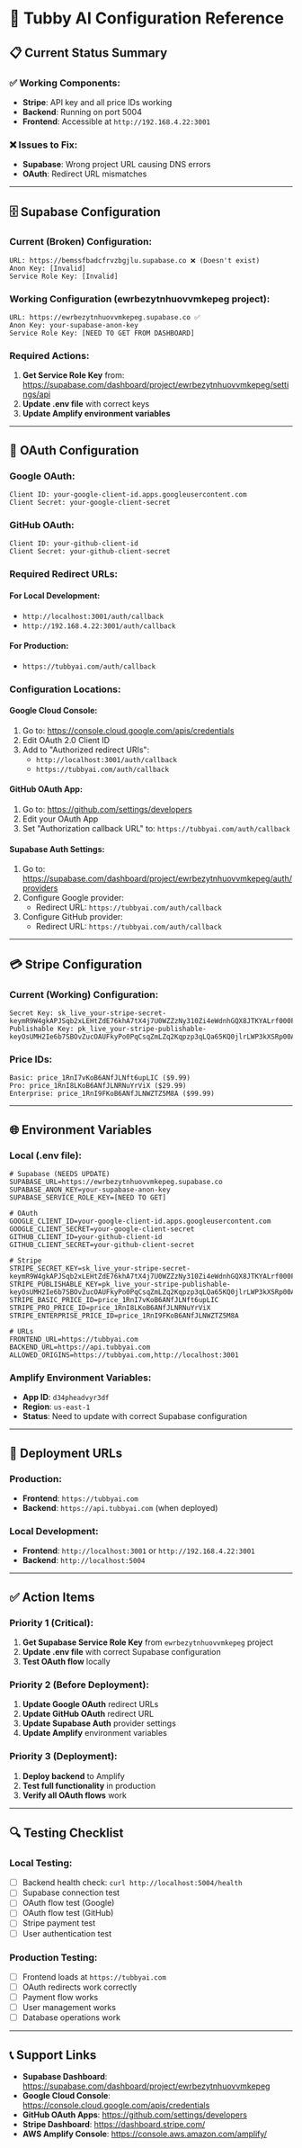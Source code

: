﻿# 🔧 Tubby AI Configuration Reference

## 📋 **Current Status Summary**

### ✅ **Working Components:**
- **Stripe**: API key and all price IDs working
- **Backend**: Running on port 5004
- **Frontend**: Accessible at `http://192.168.4.22:3001`

### ❌ **Issues to Fix:**
- **Supabase**: Wrong project URL causing DNS errors
- **OAuth**: Redirect URL mismatches

---

## 🗄️ **Supabase Configuration**

### **Current (Broken) Configuration:**
```
URL: https://bemssfbadcfrvzbgjlu.supabase.co ❌ (Doesn't exist)
Anon Key: [Invalid]
Service Role Key: [Invalid]
```

### **Working Configuration (ewrbezytnhuovvmkepeg project):**
```
URL: https://ewrbezytnhuovvmkepeg.supabase.co ✅
Anon Key: your-supabase-anon-key
Service Role Key: [NEED TO GET FROM DASHBOARD]
```

### **Required Actions:**
1. **Get Service Role Key** from: https://supabase.com/dashboard/project/ewrbezytnhuovvmkepeg/settings/api
2. **Update .env file** with correct keys
3. **Update Amplify environment variables**

---

## 🔐 **OAuth Configuration**

### **Google OAuth:**
```
Client ID: your-google-client-id.apps.googleusercontent.com
Client Secret: your-google-client-secret
```

### **GitHub OAuth:**
```
Client ID: your-github-client-id
Client Secret: your-github-client-secret
```

### **Required Redirect URLs:**

#### **For Local Development:**
- `http://localhost:3001/auth/callback`
- `http://192.168.4.22:3001/auth/callback`

#### **For Production:**
- `https://tubbyai.com/auth/callback`

### **Configuration Locations:**

#### **Google Cloud Console:**
1. Go to: https://console.cloud.google.com/apis/credentials
2. Edit OAuth 2.0 Client ID
3. Add to "Authorized redirect URIs":
   - `http://localhost:3001/auth/callback`
   - `https://tubbyai.com/auth/callback`

#### **GitHub OAuth App:**
1. Go to: https://github.com/settings/developers
2. Edit your OAuth App
3. Set "Authorization callback URL" to: `https://tubbyai.com/auth/callback`

#### **Supabase Auth Settings:**
1. Go to: https://supabase.com/dashboard/project/ewrbezytnhuovvmkepeg/auth/providers
2. Configure Google provider:
   - Redirect URL: `https://tubbyai.com/auth/callback`
3. Configure GitHub provider:
   - Redirect URL: `https://tubbyai.com/auth/callback`

---

## 💳 **Stripe Configuration**

### **Current (Working) Configuration:**
```
Secret Key: sk_live_your-stripe-secret-keymR9W4gkAPJSqb2xLEHtZdE76khA7tX4j7U0WZZzNy310Zi4eWdnhGQX8JTKYALrf000F7MNxVVx
Publishable Key: pk_live_your-stripe-publishable-keyOsUMH2Ie6b7SBOvZucOAUFkyPo0PqCsqZmLZq2Kqpzp3qLQa65KQ0jlrLWP3kXSRp00A1NZSjVt
```

### **Price IDs:**
```
Basic: price_1RnI7vKoB6ANfJLNft6upLIC ($9.99)
Pro: price_1RnI8LKoB6ANfJLNRNuYrViX ($29.99)
Enterprise: price_1RnI9FKoB6ANfJLNWZTZ5M8A ($99.99)
```

---

## 🌐 **Environment Variables**

### **Local (.env file):**
```env
# Supabase (NEEDS UPDATE)
SUPABASE_URL=https://ewrbezytnhuovvmkepeg.supabase.co
SUPABASE_ANON_KEY=your-supabase-anon-key
SUPABASE_SERVICE_ROLE_KEY=[NEED TO GET]

# OAuth
GOOGLE_CLIENT_ID=your-google-client-id.apps.googleusercontent.com
GOOGLE_CLIENT_SECRET=your-google-client-secret
GITHUB_CLIENT_ID=your-github-client-id
GITHUB_CLIENT_SECRET=your-github-client-secret

# Stripe
STRIPE_SECRET_KEY=sk_live_your-stripe-secret-keymR9W4gkAPJSqb2xLEHtZdE76khA7tX4j7U0WZZzNy310Zi4eWdnhGQX8JTKYALrf000F7MNxVVx
STRIPE_PUBLISHABLE_KEY=pk_live_your-stripe-publishable-keyOsUMH2Ie6b7SBOvZucOAUFkyPo0PqCsqZmLZq2Kqpzp3qLQa65KQ0jlrLWP3kXSRp00A1NZSjVt
STRIPE_BASIC_PRICE_ID=price_1RnI7vKoB6ANfJLNft6upLIC
STRIPE_PRO_PRICE_ID=price_1RnI8LKoB6ANfJLNRNuYrViX
STRIPE_ENTERPRISE_PRICE_ID=price_1RnI9FKoB6ANfJLNWZTZ5M8A

# URLs
FRONTEND_URL=https://tubbyai.com
BACKEND_URL=https://api.tubbyai.com
ALLOWED_ORIGINS=https://tubbyai.com,http://localhost:3001
```

### **Amplify Environment Variables:**
- **App ID**: `d34pheadvyr3df`
- **Region**: `us-east-1`
- **Status**: Need to update with correct Supabase configuration

---

## 🚀 **Deployment URLs**

### **Production:**
- **Frontend**: `https://tubbyai.com`
- **Backend**: `https://api.tubbyai.com` (when deployed)

### **Local Development:**
- **Frontend**: `http://localhost:3001` or `http://192.168.4.22:3001`
- **Backend**: `http://localhost:5004`

---

## ✅ **Action Items**

### **Priority 1 (Critical):**
1. **Get Supabase Service Role Key** from `ewrbezytnhuovvmkepeg` project
2. **Update .env file** with correct Supabase configuration
3. **Test OAuth flow** locally

### **Priority 2 (Before Deployment):**
1. **Update Google OAuth** redirect URLs
2. **Update GitHub OAuth** redirect URL
3. **Update Supabase Auth** provider settings
4. **Update Amplify** environment variables

### **Priority 3 (Deployment):**
1. **Deploy backend** to Amplify
2. **Test full functionality** in production
3. **Verify all OAuth flows** work

---

## 🔍 **Testing Checklist**

### **Local Testing:**
- [ ] Backend health check: `curl http://localhost:5004/health`
- [ ] Supabase connection test
- [ ] OAuth flow test (Google)
- [ ] OAuth flow test (GitHub)
- [ ] Stripe payment test
- [ ] User authentication test

### **Production Testing:**
- [ ] Frontend loads at `https://tubbyai.com`
- [ ] OAuth redirects work correctly
- [ ] Payment flow works
- [ ] User management works
- [ ] Database operations work

---

## 📞 **Support Links**

- **Supabase Dashboard**: https://supabase.com/dashboard/project/ewrbezytnhuovvmkepeg
- **Google Cloud Console**: https://console.cloud.google.com/apis/credentials
- **GitHub OAuth Apps**: https://github.com/settings/developers
- **Stripe Dashboard**: https://dashboard.stripe.com/
- **AWS Amplify Console**: https://console.aws.amazon.com/amplify/ 
